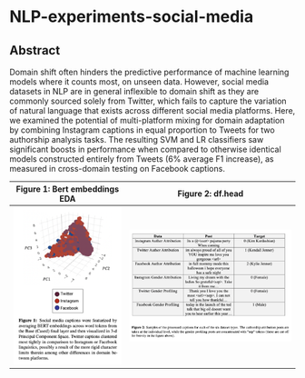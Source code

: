 # NLP-experiments-social-media

## Abstract

Domain shift often hinders the predictive performance of machine learning models where it counts most, on unseen data. However, social media datasets in NLP are in general inflexible to domain shift as they are commonly sourced solely from Twitter, which fails to capture the variation of natural language that exists across different social media platforms. Here, we examined the potential of multi-platform mixing for domain adaptation by combining Instagram captions in equal proportion to Tweets for two authorship analysis tasks. The resulting SVM and LR classifiers saw significant boosts in performance when compared to otherwise identical models constructed entirely from Tweets (6% average F1 increase), as measured in cross-domain testing on Facebook captions.

Figure 1: Bert embeddings EDA | Figure 2: df.head
:---------------------------------:|:----------------------------------------:
![](data/Fig1.png) | ![](data/Fig3.png)

